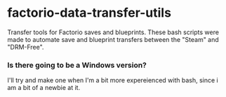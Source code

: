 # factorio-data-transfer-utils
Transfer tools for Factorio saves and blueprints.
These bash scripts were made to automate save and blueprint transfers between the "Steam" and "DRM-Free".
<h3>
Is there going to be a Windows version?
</h3>
I'll try and make one when I'm a bit more expereienced with bash, since i am a bit of a newbie at it.

